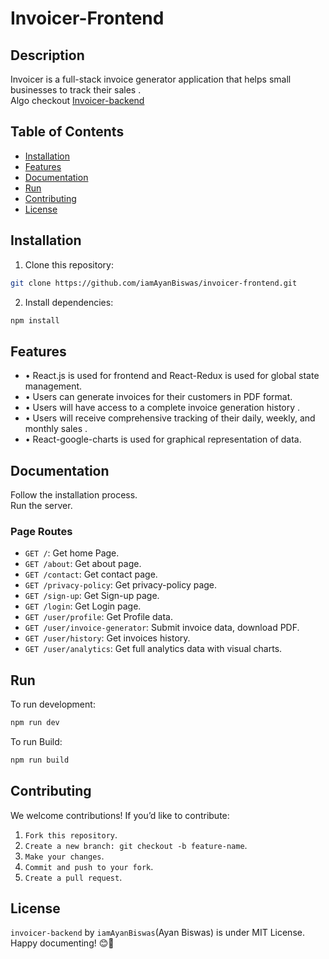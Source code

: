 #  Invoicer-Frontend


## Description
Invoicer is a full-stack invoice generator application that helps small businesses to track their sales . <br>
Algo checkout <a href="https://github.com/iamAyanBiswas/invoicer-backend">Invoicer-backend</a>

## Table of Contents
- <a href="#Installation">Installation<a/>
- <a href="#Features">Features<a/>
- <a href="#Documentation">Documentation<a/>
- <a href="#Run">Run<a/>
- <a href="#Contributing">Contributing<a/>
- <a href="#License">License<a/>

## Installation
1. Clone this repository:
```bash
git clone https://github.com/iamAyanBiswas/invoicer-frontend.git
```
2. Install dependencies:
```bash
npm install
```


## Features
- • React.js is used for frontend and React-Redux is used for global state management.
- • Users can generate invoices for their customers in PDF format.
- • Users will have access to a complete invoice generation history .
- • Users will receive comprehensive tracking of their daily, weekly, and monthly sales .
- • React-google-charts is used for graphical representation of data.



## Documentation
Follow the installation process. <br>
Run the server. 
### Page Routes
- `GET /`: Get home Page.
- `GET /about`: Get about page.
- `GET /contact`: Get contact page.
- `GET /privacy-policy`: Get privacy-policy page.
- `GET /sign-up`: Get Sign-up page.
- `GET /login`: Get Login page.
- `GET /user/profile`: Get Profile data.
- `GET /user/invoice-generator`: Submit invoice data, download PDF.
- `GET /user/history`: Get invoices history.
- `GET /user/analytics`: Get full analytics data with visual charts.


## Run

To run development:
```bash
npm run dev
```

To run Build:
```bash
npm run build
```

## Contributing

We welcome contributions! If you’d like to contribute:

1. `Fork this repository`.
2. `Create a new branch: git checkout -b feature-name`.
3. `Make your changes`.
4. `Commit and push to your fork`.
5. `Create a pull request`.


## License
`invoicer-backend` by `iamAyanBiswas`(Ayan Biswas) is under MIT License. <br>
Happy documenting! 😊🚀
